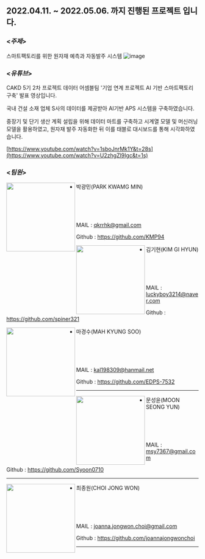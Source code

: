## 2022.04.11. ~ 2022.05.06. 까지 진행된 프로젝트 입니다.
### <*주제*>
스마트팩토리를 위한 원자재 예측과 자동발주 시스템
![image](https://user-images.githubusercontent.com/95695211/175246783-e249203e-741d-4f4f-90a1-fa111bd28633.png)

### <*유튜브*>
CAKD 5기 2차 프로젝트 데이터 어셈블팀 
'기업 연계 프로젝트 AI 기반 스마트팩토리 구축'
발표 영상입니다. 

국내 건설 소재 업체 S사의 데이터를 제공받아 AI기반 APS 시스템을 구축하였습니다. 

중장기 및 단기 생산 계획 설립을 위해 데이터 마트를 구축하고 시계열 모델 및 머신러닝 모델을 활용하였고, 원자재 발주 자동화한 뒤 이를 태블로 대시보드를 통해 시각화하였습니다.

[https://www.youtube.com/watch?v=1sboJnrMk1Y&t=28s](https://www.youtube.com/watch?v=U2zhgZl9Igc&t=1s)

### <*팀원*>

<img align="left" width="180" height="180"  src="https://user-images.githubusercontent.com/102858692/161480452-fc8d952a-b964-4b44-8a9b-b5eab3652f89.png"/>

- 박광민(PARK KWAMG MIN)<br><br><br><br><br>

MAIL : qkrrhk@gmail.com <br>

Github : https://github.com/KMP94<br>


<img align="left" width="180" height="180" src="https://user-images.githubusercontent.com/102858692/161481002-6c4f9f96-5ae6-4ea6-b2d0-d0a665b158fa.png"/>

- 김기현(KIM GI HYUN)<br><br><br><br><br>

MAIL : luckyboy3214@naver.com <br>

Github : https://github.com/spiner321<br>

<img align="left" width="180" height="180" src="https://user-images.githubusercontent.com/102858692/161481162-740c39fb-38d5-469c-9227-21fa9f0c6925.png" />

- 마경수(MAH KYUNG SOO)<br><br><br><br><br>

MAIL : kal198309@hanmail.net <br>

Github : https://github.com/EDPS-7532<br>

---

<img align="left" width="180" height="180" src="https://user-images.githubusercontent.com/102858692/161481240-b1c40cae-21bb-41b4-922d-d34857eaaf58.png"/>

- 문성윤(MOON SEONG YUN)<br><br><br><br><br>

MAIL : msy7367@gmail.com <br>

Github : https://github.com/Syoon0710<br>

---

<img align="left" width="180" height="180" src="https://user-images.githubusercontent.com/102858692/161481322-ec6afce7-e8b6-4355-9680-0526d9df6b21.png" />

- 최종원(CHOI JONG WON)<br><br><br><br><br>

MAIL : joanna.jongwon.choi@gmail.com <br>

Github : https://github.com/joannajongwonchoi<br>

---
